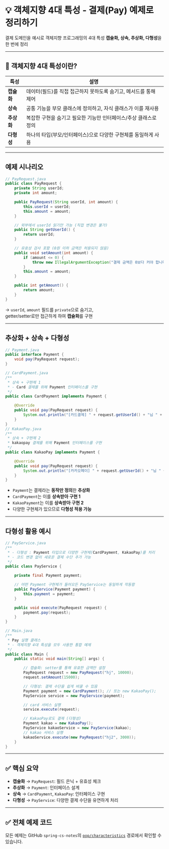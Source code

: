 # 💡 객체지향 4대 특성 - 결제(Pay) 예제로 정리하기

결제 도메인을 예시로 객체지향 프로그래밍의 4대 특성 **캡슐화, 상속, 추상화, 다형성**을 한 번에 정리

---

## 📝 객체지향 4대 특성이란?

| 특성 | 설명 |
|------|------|
| **캡슐화** | 데이터(필드)를 직접 접근하지 못하도록 숨기고, 메서드를 통해 제어 |
| **상속** | 공통 기능을 부모 클래스에 정의하고, 자식 클래스가 이를 재사용 |
| **추상화** | 복잡한 구현을 숨기고 필요한 기능만 인터페이스/추상 클래스로 정의 |
| **다형성** | 하나의 타입(부모/인터페이스)으로 다양한 구현체를 동일하게 사용 |

---

## 예제 시나리오

```java
// PayRequest.java
public class PayRequest {
    private String userId;
    private int amount;

    public PayRequest(String userId, int amount) {
        this.userId = userId;
        this.amount = amount;
    }

    // 외부에서 userId 읽기만 가능 (직접 변경은 불가)
    public String getUserId() {
        return userId;
    }

    // 유효성 검사 포함 (0원 이하 금액은 허용되지 않음)
    public void setAmount(int amount) {
        if (amount <= 0) {
            throw new IllegalArgumentException("결제 금액은 0보다 커야 합니다.");
        }
        this.amount = amount;
    }

    public int getAmount() {
        return amount;
    }
}
```

→ `userId`, `amount` 필드를 `private`으로 숨기고,  
getter/setter로만 접근하게 하여 **캡슐화**를 구현

---

## 추상화 + 상속 + 다형성

```java
// Payment.java
public interface Payment {
    void pay(PayRequest request);
}

// CardPayment.java
/**
 * 상속 + 구현체 1
 * - Card 결제를 위해 Payment 인터페이스를 구현
 */
public class CardPayment implements Payment {

    @Override
    public void pay(PayRequest request) {
        System.out.println("[카드결제] " + request.getUserId() + "님 " + request.getAmount() + "원 결제 완료");
    }
}
// KakaoPay.java
/**
 * 상속 + 구현체 2
 * kakaopay 결제를 위해 Payment 인터페이스를 구현
 */
public class KakaoPay implements Payment {

    @Override
    public void pay(PayRequest request) {
        System.out.println("[카카오페이] " + request.getUserId() + "님 " + request.getAmount() + "원 결제 완료");
    }
}
```

- `Payment`는 결제라는 **동작만 정의**한 **추상화**
- `CardPayment`는 이를 **상속받아 구현 1**
- `KakaoPayment`는 이를 **상속받아 구현 2**
- 다양한 구현체가 있으므로 **다형성 적용 가능**

---

## 다형성 활용 예시

```java
// PayService.java
/**
 * - 다형성 : Payment 타입으로 다양한 구현체(CardPayment, KakaoPay)를 처리
 * - 코드 변경 없이 새로운 결제 수단 추가 가능
 */
public class PayService {

    private final Payment payment;

    // 어떤 Payment 구현체가 들어오든 PayService는 동일하게 작동함
    public PayService(Payment payment) {
        this.payment = payment;
    }

    public void execute(PayRequest request) {
        payment.pay(request);
    }
}
```

```java
// Main.java
/**
 * Pay 실행 클래스
 * - 객체지향 4대 특성을 모두 사용한 통합 예제
 */
public class Main {
    public static void main(String[] args) {

        // 캡슐화: setter를 통해 유효한 금액만 설정
        PayRequest request = new PayRequest("hj", 10000);
        request.setAmount(15000);

        // 다형성: 결제 수단을 쉽게 바꿀 수 있음
        Payment payment = new CardPayment(); // 또는 new KakaoPay();
        PayService service = new PayService(payment);

        // card 서비스 실행
        service.execute(request);

        // KakaoPay로도 결제 (다형성)
        Payment kakao = new KakaoPay();
        PayService kakaoService = new PayService(kakao);
        // kakao 서비스 실행
        kakaoService.execute(new PayRequest("hj2", 3000));
    }
}
```

---

## ✅ 핵심 요약

- **캡슐화** → `PayRequest`: 필드 은닉 + 유효성 체크
- **추상화** → `Payment`: 인터페이스 설계
- **상속** → `CardPayment`, `KakaoPay`: 인터페이스 구현
- **다형성** → `PayService`: 다양한 결제 수단을 유연하게 처리

---

## ✅ 전체 예제 코드

모든 예제는 GitHub `spring-cs-notes`의 [`oop/characteristics`](https://github.com/devHjlee/spring-cs-notes/tree/main/src/main/java/com/lhj/springcsnotes/oop/characteristics) 경로에서 확인할 수 있습니다.
